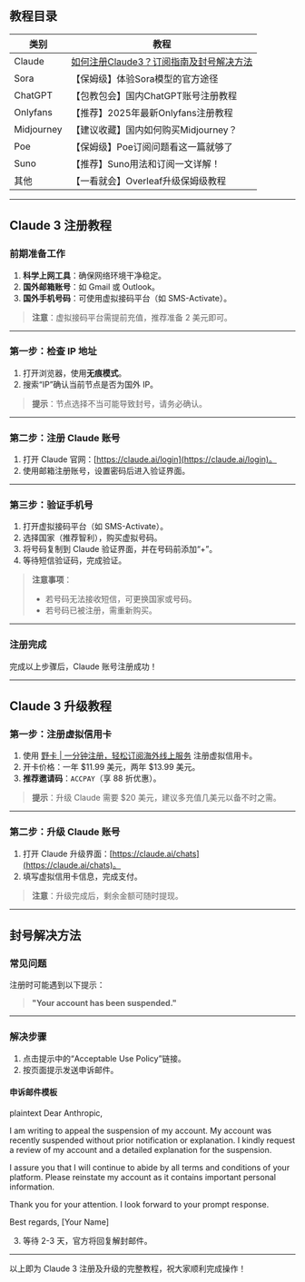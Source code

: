 ## 教程目录

| 类别       | 教程                                                                 |
|------------|----------------------------------------------------------------------|
| Claude     | [如何注册Claude3？订阅指南及封号解决方法](https://bit.ly/bewildcard) |
| Sora       | 【保姆级】体验Sora模型的官方途径                                     |
| ChatGPT    | 【包教包会】国内ChatGPT账号注册教程                                  |
| Onlyfans   | 【推荐】2025年最新Onlyfans注册教程                                   |
| Midjourney | 【建议收藏】国内如何购买Midjourney？                                 |
| Poe        | 【保姆级】Poe订阅问题看这一篇就够了                                 |
| Suno       | 【推荐】Suno用法和订阅一文详解！                                    |
| 其他       | 【一看就会】Overleaf升级保姆级教程                                   |

---

## Claude 3 注册教程

### 前期准备工作

1. **科学上网工具**：确保网络环境干净稳定。
2. **国外邮箱账号**：如 Gmail 或 Outlook。
3. **国外手机号码**：可使用虚拟接码平台（如 SMS-Activate）。

> **注意**：虚拟接码平台需提前充值，推荐准备 2 美元即可。

---

### 第一步：检查 IP 地址

1. 打开浏览器，使用**无痕模式**。
2. 搜索“IP”确认当前节点是否为国外 IP。

> **提示**：节点选择不当可能导致封号，请务必确认。

---

### 第二步：注册 Claude 账号

1. 打开 Claude 官网：[https://claude.ai/login](https://claude.ai/login)。
2. 使用邮箱注册账号，设置密码后进入验证界面。

---

### 第三步：验证手机号

1. 打开虚拟接码平台（如 SMS-Activate）。
2. 选择国家（推荐智利），购买虚拟号码。
3. 将号码复制到 Claude 验证界面，并在号码前添加“+”。
4. 等待短信验证码，完成验证。

> **注意事项**：
> - 若号码无法接收短信，可更换国家或号码。
> - 若号码已被注册，需重新购买。

---

### 注册完成

完成以上步骤后，Claude 账号注册成功！

---

## Claude 3 升级教程

### 第一步：注册虚拟信用卡

1. 使用 [野卡 | 一分钟注册，轻松订阅海外线上服务](https://bit.ly/bewildcard) 注册虚拟信用卡。
2. 开卡价格：一年 $11.99 美元，两年 $13.99 美元。
3. **推荐邀请码**：`ACCPAY`（享 88 折优惠）。

> **提示**：升级 Claude 需要 $20 美元，建议多充值几美元以备不时之需。

---

### 第二步：升级 Claude 账号

1. 打开 Claude 升级界面：[https://claude.ai/chats](https://claude.ai/chats)。
2. 填写虚拟信用卡信息，完成支付。

> **注意**：升级完成后，剩余金额可随时提现。

---

## 封号解决方法

### 常见问题

注册时可能遇到以下提示：

> **"Your account has been suspended."**

---

### 解决步骤

1. 点击提示中的“Acceptable Use Policy”链接。
2. 按页面提示发送申诉邮件。

#### 申诉邮件模板

plaintext
Dear Anthropic,

I am writing to appeal the suspension of my account. My account was recently suspended without prior notification or explanation. I kindly request a review of my account and a detailed explanation for the suspension.

I assure you that I will continue to abide by all terms and conditions of your platform. Please reinstate my account as it contains important personal information.

Thank you for your attention. I look forward to your prompt response.

Best regards,
[Your Name]


3. 等待 2-3 天，官方将回复解封邮件。

---

以上即为 Claude 3 注册及升级的完整教程，祝大家顺利完成操作！